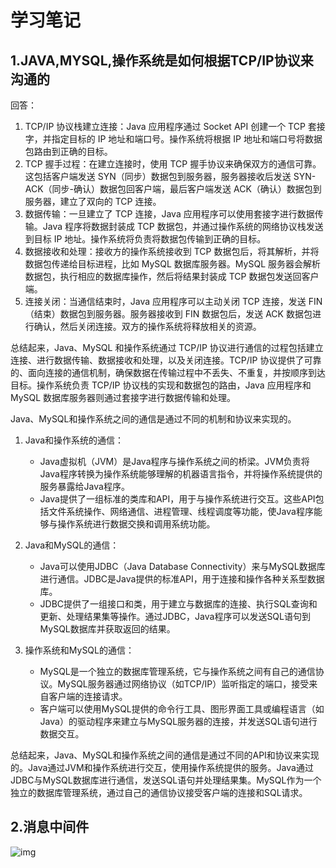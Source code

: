 # 学习笔记

## 1.JAVA,MYSQL,操作系统是如何根据TCP/IP协议来沟通的



回答：

1. TCP/IP 协议栈建立连接：Java 应用程序通过 Socket API 创建一个 TCP 套接字，并指定目标的 IP 地址和端口号。操作系统将根据 IP 地址和端口号将数据包路由到正确的目标。
2. TCP 握手过程：在建立连接时，使用 TCP 握手协议来确保双方的通信可靠。这包括客户端发送 SYN（同步）数据包到服务器，服务器接收后发送 SYN-ACK（同步-确认）数据包回客户端，最后客户端发送 ACK（确认）数据包到服务器，建立了双向的 TCP 连接。
3. 数据传输：一旦建立了 TCP 连接，Java 应用程序可以使用套接字进行数据传输。Java 程序将数据封装成 TCP 数据包，并通过操作系统的网络协议栈发送到目标 IP 地址。操作系统将负责将数据包传输到正确的目标。
4. 数据接收和处理：接收方的操作系统接收到 TCP 数据包后，将其解析，并将数据包传递给目标进程，比如 MySQL 数据库服务器。MySQL 服务器会解析数据包，执行相应的数据库操作，然后将结果封装成 TCP 数据包发送回客户端。
5. 连接关闭：当通信结束时，Java 应用程序可以主动关闭 TCP 连接，发送 FIN（结束）数据包到服务器。服务器接收到 FIN 数据包后，发送 ACK 数据包进行确认，然后关闭连接。双方的操作系统将释放相关的资源。

总结起来，Java、MySQL 和操作系统通过 TCP/IP 协议进行通信的过程包括建立连接、进行数据传输、数据接收和处理，以及关闭连接。TCP/IP 协议提供了可靠的、面向连接的通信机制，确保数据在传输过程中不丢失、不重复，并按顺序到达目标。操作系统负责 TCP/IP 协议栈的实现和数据包的路由，Java 应用程序和 MySQL 数据库服务器则通过套接字进行数据传输和处理。



Java、MySQL和操作系统之间的通信是通过不同的机制和协议来实现的。

1. Java和操作系统的通信：
   - Java虚拟机（JVM）是Java程序与操作系统之间的桥梁。JVM负责将Java程序转换为操作系统能够理解的机器语言指令，并将操作系统提供的服务暴露给Java程序。
   - Java提供了一组标准的类库和API，用于与操作系统进行交互。这些API包括文件系统操作、网络通信、进程管理、线程调度等功能，使Java程序能够与操作系统进行数据交换和调用系统功能。

2. Java和MySQL的通信：
   - Java可以使用JDBC（Java Database Connectivity）来与MySQL数据库进行通信。JDBC是Java提供的标准API，用于连接和操作各种关系型数据库。
   - JDBC提供了一组接口和类，用于建立与数据库的连接、执行SQL查询和更新、处理结果集等操作。通过JDBC，Java程序可以发送SQL语句到MySQL数据库并获取返回的结果。

3. 操作系统和MySQL的通信：
   - MySQL是一个独立的数据库管理系统，它与操作系统之间有自己的通信协议。MySQL服务器通过网络协议（如TCP/IP）监听指定的端口，接受来自客户端的连接请求。
   - 客户端可以使用MySQL提供的命令行工具、图形界面工具或编程语言（如Java）的驱动程序来建立与MySQL服务器的连接，并发送SQL语句进行数据交互。

总结起来，Java、MySQL和操作系统之间的通信是通过不同的API和协议来实现的。Java通过JVM和操作系统进行交互，使用操作系统提供的服务。Java通过JDBC与MySQL数据库进行通信，发送SQL语句并处理结果集。MySQL作为一个独立的数据库管理系统，通过自己的通信协议接受客户端的连接和SQL请求。



## 2.消息中间件

![img](https://kuangstudy.oss-cn-beijing.aliyuncs.com/bbs/2021/02/28/kuangstudy7a8af1c2-b406-46d9-965e-df81525649cd.png)

